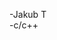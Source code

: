 -Jakub T<br>
-c/c++
<!---
JTomaszewicz26/JTomaszewicz26 is a ✨ special ✨ repository because its `README.md` (this file) appears on your GitHub profile.
You can click the Preview link to take a look at your changes.
--->
